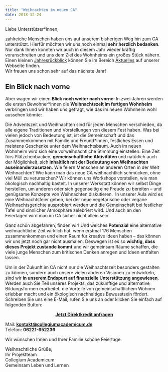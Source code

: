 ```yaml
---
title: "Weihnachten im neuen CA"
date: 2018-12-24
---
```

Liebe Unterstützer*innen,

zahlreiche Menschen haben uns auf unserem bisherigen Weg hin zum CA unterstützt.
Hierfür möchten wir uns noch einmal __sehr herzlich bedanken__. Nur dank Ihnen
konnten wir auch in diesem Jahr wieder kräftig voranschreiten und uns dem Ziel des
Wohnheims ein großes Stück nähern. Einen kleinen [Jahresrückblick](https://collegiumacademicum.de/aktuelles/) können Sie im Bereich [Aktuelles](https://collegiumacademicum.de/aktuelles/) auf unserer
Webseite finden.  
Wir freuen uns schon sehr auf das nächste Jahr! 

## Ein Blick nach vorne
Aber wagen wir einen __Blick noch weiter nach vorne__: In zwei Jahren werden die
ersten Bewohner*innen die __Weihnachtszeit im fertigen Wohnheim__ verbringen und wir
haben uns gefragt, wie das im neuen Wohnheim wohl aussehen könnte:

Die Adventszeit und Weihnachten sind für jeden Menschen verschieden, da alle
eigene Traditionen und Vorstellungen von diesem Fest haben. Was bei vielen
jedoch von Bedeutung ist, ist die Gemeinschaft und das Zusammenkommen mit
Familie und Freund*innen, festliches Essen und meistens Geschenke unter dem
Weihnachtsbaum. Auch im neuen Wohnheim wird sich eine vorweihnachtliche Stimmung
einstellen. Eine Zeit fürs Plätzchenbacken, __gemeinschaftliche Aktivitäten__
und natürlich auch der Möglichkeit, sich __inhaltlich mit der Bedeutung von
Weihnachten auseinanderzusetzen__. Wie feiern Menschen an anderen Orten in der
Welt Weihnachten? Wie kann man das neue CA weihnachtlich schmücken, ohne viel
Müll zu verursachen? Wir können uns Workshops vorstellen, wie man ökologisch
nachhaltig bastelt. In unserer Werkstatt können wir selbst Dinge herstellen, um
anderen oder sich gegenseitig eine Freude zu bereiten – und genügsame Konzepte
von Weihnachten diskutieren.  
In unserer Aula wird es eine Weihnachtsfeier
geben, bei der neue vegetarische oder vegane Weihnachtsgerichte ausprobiert
werden und die Gemeinschaft bei festlicher Tafel und sinnlicher Atmosphäre
zelebriert wird. Und auch an den Feiertagen wird man im CA sicher nicht allein
sein.

Ganz schön abgefahren, finden wir! Und welches __Potenzial__ eine alternative
weihnachtliche Zeit wirklich hat, wenn erstmal 176 Menschen zusammenkommen und
einen Raum für kreative Ideen haben – das können wir uns jetzt noch gar nicht
ausmalen. Deswegen ist es so __wichtig, dass dieses Projekt zustande kommt__ und
wir gemeinsam Räume schaffen, die viele junge Menschen zum kritischen Denken
anregen und Ideen entfalten lassen.

Um in der Zukunft im CA nicht nur die Weihnachtszeit besonders gestalten zu
können, sondern auch unsere vielen anderen Visionen zu entwickeln, sind wir __in
unserem Endspurt auf finanzielle Unterstützung angewiesen__. Werden auch Sie
Teil unseres Projekts, das zukünftige und alternative Bildungsformen erarbeitet,
die Vorteile von gemeinschaftlichem Wohnen erlebbar macht und ein ökologisch
nachhaltiges Bewusstsein fördert. Schreiben Sie uns eine E-Mail, rufen Sie uns
an oder klicken Sie einfach auf folgenden Button:

<p style="text-align:center">
<a class="button is-primary"
href="https://collegiumacademicum.de/direktkredit-geben/"
style="font-weight:bold; width:15em">Jetzt Direktkredit anfragen</a>
</p>

Mail: __[kontakt@collegiumacademicum.de](mailto:kontakt@collegiumacademicum.de)__  
Telefon: __06221-652236__  

Wir wünschen Ihnen und Ihrer Familie schöne Feiertage.

Weihnachtliche Grüße,  
Ihr Projektteam  
Collegium Academicum  
Gemeinsam Leben und Lernen
